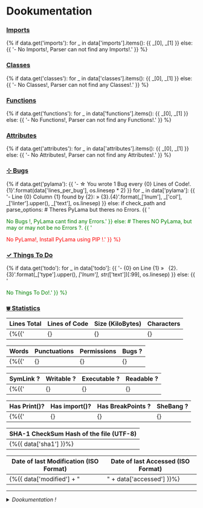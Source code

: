 # Dookumentation


### [Imports](#imports "Imports")

{%
if data.get('imports'):
    for _ in data['imports'].items():
        {{ _[0], _[1] }}
else:
    {{ '- No Imports!, Parser can not find any Imports!.' }}
%}


### [Classes](#classes "Classes")

{%
if data.get('classes'):
    for _ in data['classes'].items():
        {{ _[0], _[1] }}
else:
    {{ '- No Classes!, Parser can not find any Classes!.' }}
%}


### [Functions](#functions "Functions")

{%
if data.get('functions'):
    for _ in data['functions'].items():
        {{ _[0], _[1] }}
else:
    {{ '- No Functions!, Parser can not find any Functions!.' }}
%}


### [Attributes](#attributes "Attributes")

{%
if data.get('attributes'):
    for _ in data['attributes'].items():
        {{ _[0], _[1] }}
else:
    {{ '- No Attributes!, Parser can not find any Attributes!.' }}
%}


### [&hercon; Bugs](#bugs "Bugs")

{%
if data.get('pylama'):
    {{ '- &star; You wrote 1 Bug every {0} Lines of Code!.{1}'.format(data['lines_per_bug'], os.linesep * 2) }}
    for _ in data['pylama']:
        {{ '- Line {0} Column {1} found by {2}: &raquo; {3}.{4}'.format(_['lnum'], _['col'], _['linter'].upper(), _['text'], os.linesep) }}
else:
    if check_path and parse_options:  # Theres PyLama but theres no Errors.
        {{ '<p style="color:green">No Bugs !, PyLama cant find any Errors.' }}
    else:  # Theres NO PyLama, but may or may not be no Errors ?.
        {{ '<p style="color:red">No PyLama!, Install PyLama using PIP !.' }}
%}


### [&check; Things To Do](#todo "To Do")

{%
if data.get('todo'):
    for _ in data['todo']:
        {{ '- {0} on Line {1} &raquo;&nbsp;&nbsp;&nbsp;{2}.{3}'.format(_['type'].upper(), _['lnum'], str(_['text'])[:99], os.linesep) }}
else:
    {{ '<p style="color:green">No Things To Do!.' }}
%}


### [&ccupssm; Statistics](#statistics "Statistics")

|  Lines Total  | Lines of Code  |  Size (KiloBytes)  |  Characters  |
| ------------- | -------------- | ------------------ | ------------ |
{%{{'|  {}  |  {}  |  {}  |  {}  |'.format(data['lines_total'], data['lines_code'], data['kilobytes'], data['characters'])}}%}


|  Words  |  Punctuations  |  Permissions  |  Bugs ?  |
| ------- | -------------- | ------------- | -------- |
{%{{'|  {}  |  {}  |  {}  |  {}  |'.format(data['words'], data['punctuations'], data['permissions'], bool(len(data['pylama'])))}}%}


|  SymLink ?  |  Writable ?  |  Executable ?  |  Readable ?  |
| ----------- | ------------ | -------------- | ------------ |
{%{{'|  {}  |  {}  |  {}  |  {}  |'.format(data['symlink'],data['writable'], data['executable'], data['readable'])}}%}


|  Has Print()?  |  Has import()?  |  Has BreakPoints ?  |  SheBang ?  |
| -------------- | --------------- | ------------------- | ----------- |
{%{{'|  {}  |  {}  |  {}  |  {}  |'.format(data['has_print'], data['import_procedural'],data['has_set_trace'],data['has_shebang'])}}%}


|  SHA-1 CheckSum Hash of the file (UTF-8)  |
| ----------------------------------------- |
|          {%{{ data['sha1'] }}%}           |


| Date of last Modification (ISO Format) | Date of last Accessed (ISO Format) |
| -------------------------------------- | ---------------------------------- |
|  {%{{ data['modified'] + "             |      " + data['accessed']          }}%}


<hr>

<details title="About Dookumentation">
    <summary>
        <i>Dookumentation !</i>
    </summary>
    <br>
    <sub>
        Made with Python StdLibs by Juan!.
        Tested on Chromium, Chrome, Android, Qupzilla.
        Share Dookumentation with friends and coworkers:
        {%{{
        '[Twitter](https://twitter.com/home?status=I%20Like%20{n}!:%20{u} "{n}"), [GooglePlus](https://plus.google.com/share?url={u} "{n}"), [Facebook](http://www.facebook.com/share.php?u={u}&t=I%20Like%20{n} "{n}")'.format(u=__url__, n="Dookumentation")
        }}%}
    </sub>
</details>


<!-- Dookumentation


    Templates can execute unrestricted Python 3,
    it should Render something cute from a simple plain text JSON 'data' object,
    the plain text JSON 'data' is simply the *.json file from /doc/json/ folder,
    this Template-Plugin Renders JSON data to MD (MarkDown, GitHub Compatible).

    I/O, Reading and Writing, Folders, SubFolders is handled by Dookumentation.

    The Encoding is UTF-8 and Unicode ready.

    The Programming Code is normal Python 3.

    The Template Mini-Markup code is Templar (Django / Jinja alike):
    https://gist.github.com/juancarlospaco/97a6a09d64b190a630ad#gistcomment-1576482

    For more info about Dookumentation:
    https://github.com/juancarlospaco/dookumentation#dookumentation


-->
